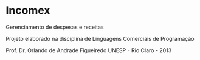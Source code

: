 Incomex
============

Gerenciamento de despesas e receitas

Projeto elaborado na disciplina de Linguagens Comerciais de Programação

Prof. Dr. Orlando de Andrade Figueiredo
UNESP - Rio Claro - 2013
